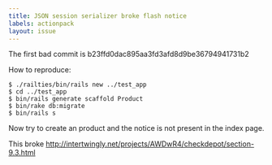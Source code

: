 ```yaml
---
title: JSON session serializer broke flash notice
labels: actionpack
layout: issue
---
```


The first bad commit is b23ffd0dac895aa3fd3afd8d9be36794941731b2

How to reproduce:

```
$ ./railties/bin/rails new ../test_app
$ cd ../test_app
$ bin/rails generate scaffold Product
$ bin/rake db:migrate
$ bin/rails s
```

Now try to create an product and the notice is not present in the index page.

This broke http://intertwingly.net/projects/AWDwR4/checkdepot/section-9.3.html

